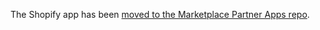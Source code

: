 The Shopify app has been [moved to the Marketplace Partner Apps repo](https://github.com/contentful/marketplace-partner-apps/tree/main/apps/shopify).
